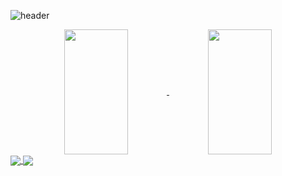 ![header](https://capsule-render.vercel.app/api?type=waving&color=auto&height=300&section=header&desc=Now%20loading:%20future%20frontend%20developer%20.%20.%20.&descAlignY=23&text=Hi,%20I'm%20Sarang%20Cheon!-nl-Welcome%20to%20my%20Github.&fontSize=40&fontAlignY=40&animation=twinkling)


<div align="center">
  <a href="https://github.com/anuraghazra/github-readme-stats">
    <img height="200" align="center" src="https://github-readme-stats.vercel.app/api?username=rabbit-onion&show_icons=true&theme=nord" width="45%"/>
  </a>
  <a href="https://github.com/anuraghazra/convoychat">
    <img height="200" align="center" src="https://github-readme-stats.vercel.app/api/top-langs?username=rabbit-onion&layout=compact&langs_count=8&card_width=320&theme=nord" width="45%" />
  </a>
</div>

<a href="https://github.com/rabbit-onion/universe">
  <img align="center" src="https://github-readme-stats.vercel.app/api/pin/?username=rabbit-onion&repo=universe&theme=nord&description_lines_count=1" />
</a>
<a href="https://github.com/2mightyMt/diptyque">
  <img align="center" src="https://github-readme-stats.vercel.app/api/pin/?username=2mightyMt&repo=diptyque&theme=nord&description_lines_count=1" />
</a>
